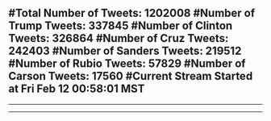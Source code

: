 #Total Number of Tweets: 1202008 
#Number of Trump Tweets: 337845
#Number of Clinton Tweets: 326864
#Number of Cruz Tweets: 242403
#Number of Sanders Tweets: 219512
#Number of Rubio Tweets: 57829
#Number of Carson Tweets: 17560
#Current Stream Started at Fri Feb 12 00:58:01 MST
---
---
---
